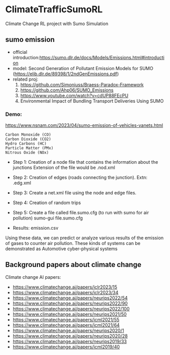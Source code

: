# ClimateTrafficSumoRL
Climate Change RL project with Sumo Simulation

## sumo emission
- official introduction:https://sumo.dlr.de/docs/Models/Emissions.html#introduction
- model: Second Generation of Pollutant Emission Models for SUMO (https://elib.dlr.de/89398/1/2ndGenEmissions.pdf)
- related proj:
  1) https://github.com/Simoniuss/Braess-Paradox-Framework
  2) https://github.com/Ahp06/SUMO_Emissions
  3) https://www.youtube.com/watch?v=cdUP88FEcPU
  4) Environmental Impact of Bundling Transport Deliveries Using SUMO
### Demo:
https://www.nsnam.com/2023/04/sumo-emission-of-vehicles-vanets.html

	Carbon Monoxide (CO)
	Carbon Dioxide (CO2)
	Hydro Carbons (HC)
	Particle Matter (PMx)
	Nitrous Oxide (NOx)

- Step 1: Creation of a node file that contains the information about the junctions
Extension of the file would be .nod.xml
- Step 2: Creation of edges (roads connecting the junction).
Extn: .edg.xml
- Step 3: Create a net.xml file using the node and edge files.
- Step 4: Creation of random trips
- Step 5: Create a file called file.sumo.cfg (to run with sumo for air pollution)
sumo-gui file.sumo.cfg

- Results: emission.csv

Using these data, we can predict or analyze various results of the emission of gases to counter air pollution. These kinds of systems can be demonstrated as Automotive cyber-physical systems 


## Background papers about climate change
Climate change AI papers:
- https://www.climatechange.ai/papers/iclr2023/15
- https://www.climatechange.ai/papers/iclr2023/34
- https://www.climatechange.ai/papers/neurips2022/54
- https://www.climatechange.ai/papers/neurips2022/90
- https://www.climatechange.ai/papers/neurips2022/100
- https://www.climatechange.ai/papers/neurips2021/50
- https://www.climatechange.ai/papers/icml2021/55
- https://www.climatechange.ai/papers/icml2021/64
- https://www.climatechange.ai/papers/neurips2020/1
- https://www.climatechange.ai/papers/neurips2020/28
- https://www.climatechange.ai/papers/neurips2019/33
- https://www.climatechange.ai/papers/icml2019/40
